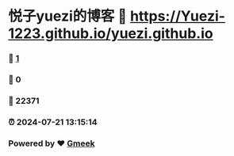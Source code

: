 # 悦子yuezi的博客 :link: https://Yuezi-1223.github.io/yuezi.github.io 
### :page_facing_up: [1](https://Yuezi-1223.github.io/yuezi.github.io/tag.html) 
### :speech_balloon: 0 
### :hibiscus: 22371 
### :alarm_clock: 2024-07-21 13:15:14 
### Powered by :heart: [Gmeek](https://github.com/Meekdai/Gmeek)
